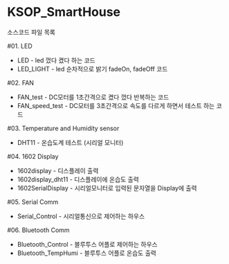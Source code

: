 # KSOP_SmartHouse

소스코드 파일 목록

#01. LED
* LED - led 껐다 켰다 하는 코드
* LED_LIGHT - led 순차적으로 밝기 fadeOn, fadeOff 코드

#02. FAN
* FAN_test	- DC모터를 1초간격으로 켰다 껐다 반복하는 코드
* FAN_speed_test - DC모터를 3초간격으로 속도를 다르게 하면서 테스트 하는 코드

#03. Temperature and Humidity sensor
* DHT11 - 온습도계 테스트 (시리얼 모니터) 

#04. 1602 Display
* 1602display - 디스플레이 출력
* 1602display_dht11 - 디스플레이에 온습도 출력
* 1602SerialDisplay - 시리얼모니터로 입력된 문자열을 Display에 출력

#05. Serial Comm
* Serial_Control - 시리얼통신으로 제어하는 하우스 

#06. Bluetooth Comm
* Bluetooth_Control - 블루투스 어플로 제어하는 하우스
* Bluetooth_TempHumi - 블루투스 어플로 온습도 출력
  
  
